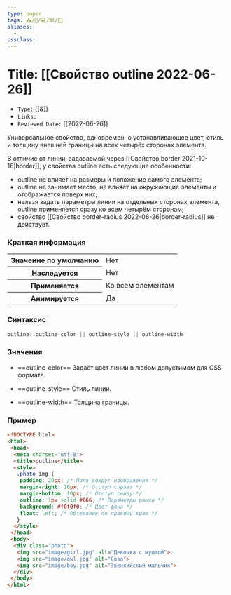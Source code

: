 ```yaml
---
type: paper
tags: 📥️/📜️/💻/🕸/🪟
aliases:
  - 
cssclass: 
---
```




# Title: **[[Свойство outline 2022-06-26]]**
- `Type:` [[&]]
- `Links:`
- `Reviewed Date:` [[2022-06-26]]


Универсальное свойство, одновременно устанавливающее цвет, стиль и толщину внешней границы на всех четырёх сторонах элемента. 

В отличие от линии, задаваемой через [[Свойство border 2021-10-16|border]], у свойства outline есть следующие особенности:

-   outline не влияет на размеры и положение самого элемента;
-   outline не занимает место, не влияет на окружающие элементы и отображается поверх них;
-   нельзя задать параметры линии на отдельных сторонах элемента, outline применяется сразу ко всем четырём сторонам;
-   свойство [[Свойство border-radius 2022-06-26|border-radius]] не действует.

### Краткая информация
<table>
<tbody>
	<tr>
		<th>Значение по умолчанию </th>
		<td>Нет</td>
	</tr>
	<tr>
		<th>Наследуется</th>
		<td>Нет</td>
	</tr>
	<tr>
		<th>Применяется</th>
		<td>Ко всем элементам </td>
	</tr>
	<tr>
		<th>Анимируется</th>
		<td>Да</td>
	</tr>
</tbody>
</table>

### Синтаксис
```css
outline: outline-color || outline-style || outline-width
```

### Значения
- ==outline-color== Задаёт цвет линии в любом допустимом для CSS формате.

- ==outline-style== Стиль линии.

- ==outline-width== Толщина границы.

### Пример 
```html
<!DOCTYPE html>
<html>
 <head>
  <meta charset="utf-8">
  <title>outline</title>
  <style>
   .photo img {
    padding: 20px; /* Поля вокруг изображения */
    margin-right: 10px; /* Отступ справа */
    margin-bottom: 10px; /* Отступ снизу */
    outline: 1px solid #666; /* Параметры рамки */
    background: #f0f0f0; /* Цвет фона */
    float: left; /* Обтекание по правому краю */
   }
  </style>
 </head> 
 <body> 
  <div class="photo">
   <img src="image/girl.jpg" alt="Девочка с муфтой">
   <img src="image/owl.jpg" alt="Сова">
   <img src="image/boy.jpg" alt="Эвенкийский мальчик">
  </div>
 </body>
</html>
```
